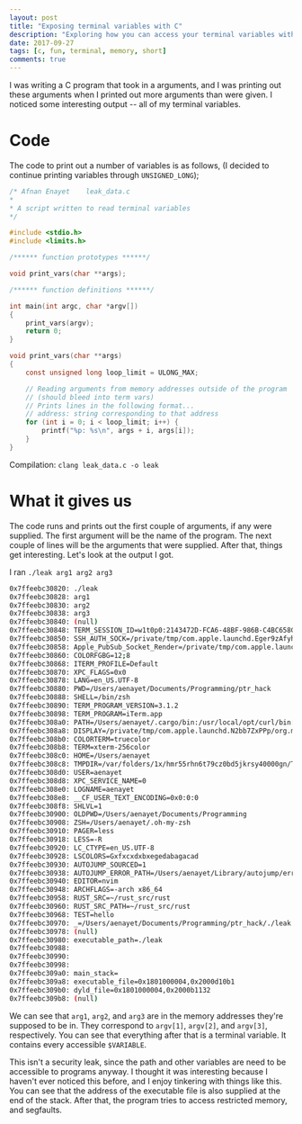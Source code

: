 ```yaml
---
layout: post
title: "Exposing terminal variables with C"
description: "Exploring how you can access your terminal variables with a simple C program"
date: 2017-09-27
tags: [c, fun, terminal, memory, short]
comments: true
---
```


I was writing a C program that took in a arguments, and I was printing out these
arguments when I printed out more arguments than were given. I noticed some
interesting output -- all of my terminal variables.

# Code

The code to print out a number of variables is as follows, (I decided to
continue printing variables through `UNSIGNED_LONG`);

```c
/* Afnan Enayet    leak_data.c
*
* A script written to read terminal variables
*/

#include <stdio.h>
#include <limits.h>

/****** function prototypes ******/

void print_vars(char **args);

/****** function definitions ******/

int main(int argc, char *argv[])
{
    print_vars(argv);
    return 0;
}

void print_vars(char **args)
{
    const unsigned long loop_limit = ULONG_MAX;

    // Reading arguments from memory addresses outside of the program
    // (should bleed into term vars)
    // Prints lines in the following format...
    // address: string corresponding to that address
    for (int i = 0; i < loop_limit; i++) {
        printf("%p: %s\n", args + i, args[i]);
    }
}
```

Compilation: `clang leak_data.c -o leak`

# What it gives us

The code runs and prints out the first couple of arguments, if any were supplied.
The first argument will be the name of the program. The next couple of lines will
be the arguments that were supplied. After that, things get interesting. Let's
look at the output I got.

I ran `./leak arg1 arg2 arg3`

```sh
0x7ffeebc30820: ./leak
0x7ffeebc30828: arg1
0x7ffeebc30830: arg2
0x7ffeebc30838: arg3
0x7ffeebc30840: (null)
0x7ffeebc30848: TERM_SESSION_ID=w1t0p0:2143472D-FCA6-48BF-986B-C4BC658CE8A1
0x7ffeebc30850: SSH_AUTH_SOCK=/private/tmp/com.apple.launchd.Eger9zAfyh/Listeners
0x7ffeebc30858: Apple_PubSub_Socket_Render=/private/tmp/com.apple.launchd.kys2B1tfHZ/Render
0x7ffeebc30860: COLORFGBG=12;8
0x7ffeebc30868: ITERM_PROFILE=Default
0x7ffeebc30870: XPC_FLAGS=0x0
0x7ffeebc30878: LANG=en_US.UTF-8
0x7ffeebc30880: PWD=/Users/aenayet/Documents/Programming/ptr_hack
0x7ffeebc30888: SHELL=/bin/zsh
0x7ffeebc30890: TERM_PROGRAM_VERSION=3.1.2
0x7ffeebc30898: TERM_PROGRAM=iTerm.app
0x7ffeebc308a0: PATH=/Users/aenayet/.cargo/bin:/usr/local/opt/curl/bin:/usr/local/sbin:/usr/local/bin:/usr/bin:/bin:/usr/sbin:/sbin:/Library/TeX/texbin:/usr/local/MacGPG2/bin:/opt/X11/bin
0x7ffeebc308a8: DISPLAY=/private/tmp/com.apple.launchd.N2bb7ZxPPp/org.macosforge.xquartz:0
0x7ffeebc308b0: COLORTERM=truecolor
0x7ffeebc308b8: TERM=xterm-256color
0x7ffeebc308c0: HOME=/Users/aenayet
0x7ffeebc308c8: TMPDIR=/var/folders/1x/hmr55rhn6t79cz0bd5jkrsy40000gn/T/
0x7ffeebc308d0: USER=aenayet
0x7ffeebc308d8: XPC_SERVICE_NAME=0
0x7ffeebc308e0: LOGNAME=aenayet
0x7ffeebc308e8: __CF_USER_TEXT_ENCODING=0x0:0:0
0x7ffeebc308f8: SHLVL=1
0x7ffeebc30900: OLDPWD=/Users/aenayet/Documents/Programming
0x7ffeebc30908: ZSH=/Users/aenayet/.oh-my-zsh
0x7ffeebc30910: PAGER=less
0x7ffeebc30918: LESS=-R
0x7ffeebc30920: LC_CTYPE=en_US.UTF-8
0x7ffeebc30928: LSCOLORS=Gxfxcxdxbxegedabagacad
0x7ffeebc30930: AUTOJUMP_SOURCED=1
0x7ffeebc30938: AUTOJUMP_ERROR_PATH=/Users/aenayet/Library/autojump/errors.log
0x7ffeebc30940: EDITOR=nvim
0x7ffeebc30948: ARCHFLAGS=-arch x86_64
0x7ffeebc30958: RUST_SRC=~/rust_src/rust
0x7ffeebc30960: RUST_SRC_PATH=~/rust_src/rust
0x7ffeebc30968: TEST=hello
0x7ffeebc30970: _=/Users/aenayet/Documents/Programming/ptr_hack/./leak
0x7ffeebc30978: (null)
0x7ffeebc30980: executable_path=./leak
0x7ffeebc30988:
0x7ffeebc30990:
0x7ffeebc30998:
0x7ffeebc309a0: main_stack=
0x7ffeebc309a8: executable_file=0x1801000004,0x2000d10b1
0x7ffeebc309b0: dyld_file=0x1801000004,0x2000b1132
0x7ffeebc309b8: (null)
```

We can see that `arg1`, `arg2`, and `arg3` are in the memory addresses they're
supposed to be in. They correspond to `argv[1]`, `argv[2]`, and `argv[3]`,
respectively. You can see that everything after that is a terminal variable.
It contains every accessible `$VARIABLE`.

This isn't a security leak, since the path and other variables are need to
be accessible to programs anyway. I thought it was interesting because I
haven't ever noticed this before, and I enjoy tinkering with things like
this. You can see that the address of the executable file is also supplied at
the end of the stack. After that, the program tries to access restricted
memory, and segfaults.

